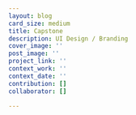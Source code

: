 ```yaml
---
layout: blog
card_size: medium
title: Capstone
description: UI Design / Branding
cover_image: ''
post_image: ''
project_link: ''
context_work: ''
context_date: ''
contribution: []
collaborator: []

---
```

